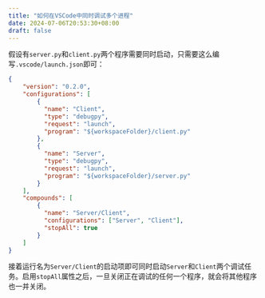```yaml
---
title: "如何在VSCode中同时调试多个进程"
date: 2024-07-06T20:53:30+08:00
draft: false
---
```


假设有`server.py`和`client.py`两个程序需要同时启动，只需要这么编写`.vscode/launch.json`即可：

```json
{
    "version": "0.2.0",
    "configurations": [
        {
          "name": "Client",
          "type": "debugpy",
          "request": "launch",
          "program": "${workspaceFolder}/client.py"
        },
        {
          "name": "Server",
          "type": "debugpy",
          "request": "launch",
          "program": "${workspaceFolder}/server.py"
        }
    ],
    "compounds": [
        {
          "name": "Server/Client",
          "configurations": ["Server", "Client"],
          "stopAll": true
        }
    ]
}
```

接着运行名为`Server/Client`的启动项即可同时启动`Server`和`Client`两个调试任务。启用`stopAll`属性之后，一旦关闭正在调试的任何一个程序，就会将其他程序也一并关闭。
